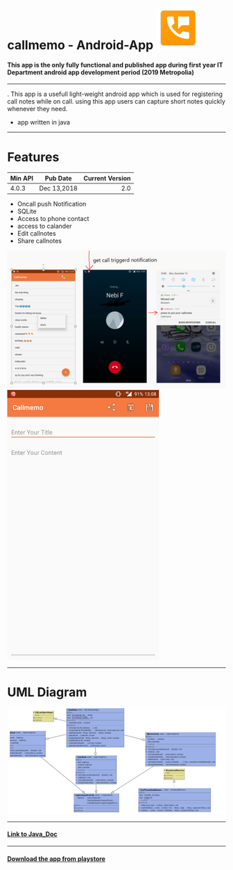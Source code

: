   # callmemo   - Android-App                                                      <img src="Images/logo.png" width="100">
 
 #### This app is the only fully functional and published app during first year IT Department android app development period (2019 Metropolia)
 
 ----

. This app is a usefull light-weight android app which is used for registering call notes  while on call.
  using this app users can capture short notes quickly whenever they need.
- app written in java 
---
 # Features         
 
 
 | Min API       | Pub Date      |Current Version |
 | ------------- |:-------------:| -----:|
 |  4.0.3        |Dec 13,2018    | 2.0 |

 
 
 
 
 
 - Oncall push Notification                                         
 - SQLite 
 - Access to phone contact 
 - access to calander 
 - Edit callnotes 
 - Share callnotes
 
 
 <img src="Images/tempsnip.png">          <img src="Images/screen2.jpg" width="350">                                  
                                          



---
# UML Diagram 

   <img src="Images/uml.PNG">

---

####  [Link to Java_Doc](http://users.metropolia.fi/~beselama/callmemoJ_DOC/index.html)

---

####  [Download the app from playstore](https://play.google.com/store/apps/details?id=com.callmemonew.gbese.callmemo&hl=en)


